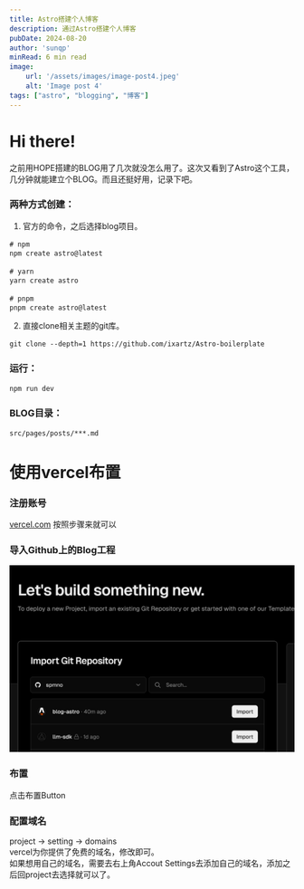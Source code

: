 ```yaml
---
title: Astro搭建个人博客
description: 通过Astro搭建个人博客
pubDate: 2024-08-20
author: 'sunqp'
minRead: 6 min read
image:
    url: '/assets/images/image-post4.jpeg'
    alt: 'Image post 4'
tags: ["astro", "blogging", "博客"]
---
```


# Hi there!

之前用HOPE搭建的BLOG用了几次就没怎么用了。这次又看到了Astro这个工具，几分钟就能建立个BLOG。而且还挺好用，记录下吧。

### 两种方式创建：
1. 官方的命令，之后选择blog项目。

```
# npm
npm create astro@latest

# yarn
yarn create astro

# pnpm
pnpm create astro@latest

```

2. 直接clone相关主题的git库。
```
git clone --depth=1 https://github.com/ixartz/Astro-boilerplate
```
### 运行：
```
npm run dev
```
### BLOG目录：
```
src/pages/posts/***.md
```

# 使用vercel布置

### 注册账号
[vercel.com](https://vercel.com) 按照步骤来就可以
### 导入Github上的Blog工程
![alt text](../images/import_github.png)
### 布置
点击布置Button
### 配置域名
project -> setting -> domains<br />
vercel为你提供了免费的域名，修改即可。<br />
如果想用自己的域名，需要去右上角Accout Settings去添加自己的域名，添加之后回project去选择就可以了。